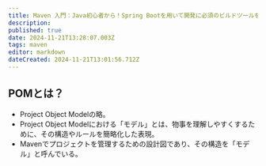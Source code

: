 ```yaml
---
title: Maven 入門：Java初心者から！Spring Bootを用いて開発に必須のビルドツールをintelliJで学ぼう。
description: 
published: true
date: 2024-11-21T13:28:07.003Z
tags: maven
editor: markdown
dateCreated: 2024-11-21T13:01:56.712Z
---
```


## POMとは？
- Project Object Modelの略。
- Project Object Modelにおける「モデル」とは、物事を理解しやすくするために、その構造やルールを簡略化した表現。
- Mavenでプロジェクトを管理するための設計図であり、その構造を「モデル」と呼んでいる。
